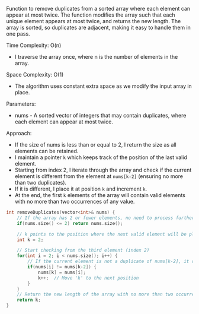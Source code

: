 Function to remove duplicates from a sorted array where each element can appear at most twice.
The function modifies the array such that each unique element appears at most twice, and returns the new length.
The array is sorted, so duplicates are adjacent, making it easy to handle them in one pass.

Time Complexity: O(n)
- I traverse the array once, where n is the number of elements in the array.

Space Complexity: O(1)
- The algorithm uses constant extra space as we modify the input array in place.

Parameters:
- nums - A sorted vector of integers that may contain duplicates, where each element can appear at most twice.

Approach:
- If the size of nums is less than or equal to 2, I return the size as all elements can be retained.
- I maintain a pointer `k` which keeps track of the position of the last valid element.
- Starting from index 2, I iterate through the array and check if the current element is different from the element at `nums[k-2]` (ensuring no more than two duplicates).
- If it is different, I place it at position `k` and increment `k`.
- At the end, the first `k` elements of the array will contain valid elements with no more than two occurrences of any value.

```cpp
int removeDuplicates(vector<int>& nums) {
    // If the array has 2 or fewer elements, no need to process further
    if(nums.size() <= 2) return nums.size();

    // k points to the position where the next valid element will be placed
    int k = 2;

    // Start checking from the third element (index 2)
    for(int i = 2; i < nums.size(); i++) {
        // If the current element is not a duplicate of nums[k-2], it can be placed at nums[k]
        if(nums[i] != nums[k-2]) {
            nums[k] = nums[i];
            k++;  // Move 'k' to the next position
        }
    }
    // Return the new length of the array with no more than two occurrences of each element
    return k;
}
